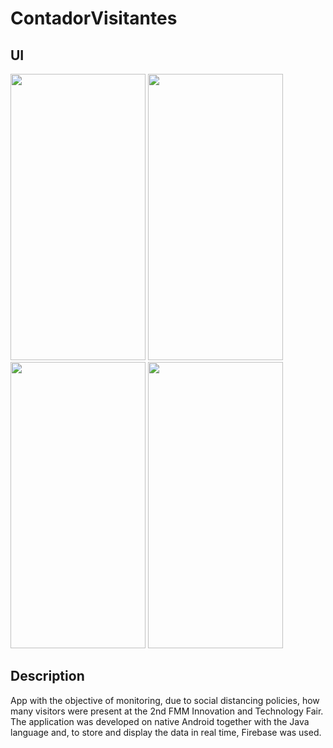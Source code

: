 # ContadorVisitantes

## UI
<img src="https://user-images.githubusercontent.com/59902202/104492808-8dfe8100-55aa-11eb-9a67-c93cb60c2e7d.jpg"
height="458" width="216">
<img src="https://user-images.githubusercontent.com/59902202/104492800-8b9c2700-55aa-11eb-9f00-04fbffe9500b.jpg"
height="458" width="216">
<img src="https://user-images.githubusercontent.com/59902202/104492816-9060db00-55aa-11eb-9a17-52d4bd33a75c.jpg"
height="458" width="216">
<img src="https://user-images.githubusercontent.com/59902202/104492821-922a9e80-55aa-11eb-96b2-63229c162e5b.jpg"
height="458" width="216">

## Description
App with the objective of monitoring, due to social distancing policies, how many visitors were present at the 2nd FMM Innovation and Technology Fair. The application was developed on native Android together with the Java language and, to store and display the data in real time, Firebase was used.
